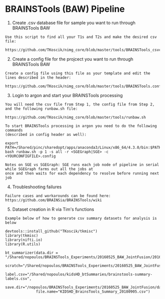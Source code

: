 # BRAINSTools (BAW) Pipeline

1. Create .csv database file for sample you want to run through BRAINSTools BAW 
```
Use this script to find all your T1s and T2s and make the desired csv file:

https://github.com/TKoscik/nimg_core/blob/master/tools/BRAINSTools_csvcreator.sh
```
2. Create a config file for the projcect you want to run through BRAINSTools BAW   
```
Create a config file using this file as your template and edit the lines described in the header:

https://github.com/TKoscik/nimg_core/blob/master/tools/BRAINSTools.config
```
3. Login to argon and start your BRAINSTools processing
```
You will need the csv file from Step 1, the config file from Step 2, and the following runbaw.sh file:

https://github.com/TKoscik/nimg_core/blob/master/tools/runbaw.sh

To start BRAINSTools processing in argon you need to do the following commands 
(described in config header as well):

export PATH=/Shared/pinc/sharedopt/apps/anaconda3/Linux/x86_64/4.3.0/bin:$PATH
bash runbaw.sh -p 1 -s all -r <SGEGraph|SGE> -c <YOURCONFIGFILE>.config

Notes on SGE vs SGEGraph: SGE runs each job node of pipeline in serial while SGEGraph farms out all the jobs at 
once and then waits for each dependency to resolve before running next job

```
4. Troubleshooting failures
```
Failure cases and workarounds can be found here:
https://github.com/BRAINSia/BRAINSTools/wiki

```
5. Dataset creation in R via Tim's functions
```
Example below of how to generate csv summary datasets for analysis is below

devtools::install_github("TKoscik/tkmisc")
library(tkmisc)
library(nifti.io)
library(R.utils)

bt_summarizer(data.dir = "/Shared/nopoulos/BRAINSTools_Experiments/20160525_BAW_JointFusion/20160525_Kids_base_Results/KIDSHD",
              scratch="/Shared/nopoulos/BRAINSTools_Experiments/20160525_BAW_JointFusion/data/scratch",
              label.csv="/Shared/nopoulos/kidsHD_btSummaries/brainstools-summary-labels.csv",
              save.dir="/nopoulos/BRAINSTools_Experiments/20160525_BAW_JointFusion/data",
              file.name="KIDSHD_BrainsTools_Summary_20180905.csv")

```


